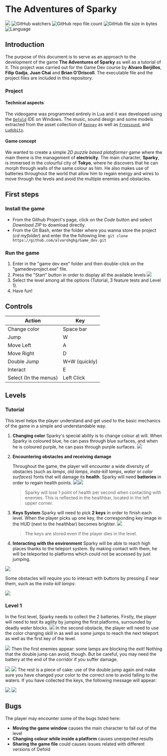 # The Adventures of Sparky
**![](https://lh3.googleusercontent.com/W7LluxbgEnH8S0eYSGWsZX1XEnD2kjVxXPGlSfCF5lSf0nXS_qmZlM46cFxq2SpPdPrpBUDYlU15zBVO5bbWpoHMqcG7xXSrTl7Jm02vPevUfYup6nYgf0bULmmHYJvRaCAz9DaK9wChE71KRG60GB0)**
<img alt="GitHub watchers" src="https://img.shields.io/github/watchers/alvarohghg/Adventures-of-Sparky?style=social">
<img alt="GitHub repo file count" src="https://img.shields.io/github/directory-file-count/alvarohghg/Adventures-of-Sparky">
<img alt="GitHub file size in bytes" src="https://img.shields.io/github/size/alvarohghg/Adventures-of-Sparky/game%20dev%20exe/gamedevproject.exe">
<img alt="Language" src="https://img.shields.io/badge/Language-Lua-green">
## Introduction
The purpose of this document is to serve as an approach to the development of the game **The Adventures of Sparky** as well as a tutorial of it. This project was carried out for the Game Dev course by **Alvaro Berjillos**, **Filip Gadja**, **Juan Chai** and **Brian O'Driscoll**. The executable file and the project files are included in this repository.

### Project
#### Technical aspects
The videogame was programmed entirely in Lua and it was developed using the [`Defold`](https://defold.com/) IDE on Windows.
The music, sound design and some models extracted from the asset collection of [`Kenney`](https://www.kenney.nl/assets) as well as [`Freesound`](Freesound.org), and [`Ludobits`](https://github.com/britzl/ludobits).

#### Game concept
We wanted to create a simple *2D puzzle based plataformer* game where the main theme is the management of **electricity**. The main character, **Sparky**, is immersed in the colourful city of **Tokyo**, where he discovers that he can morph through walls of the same colour as him. He also makes use of batteries throughout the world that allow him to regain energy and wires to move through the levels and avoid the multiple enemies and obstacles.

## First steps
### Install the game

 - From the Github Project's page, click on the *Code* button and select *Download ZIP* to download directly.
 - From the Git Bash, enter the folder where you wanna store the project (*cd myfolder*) and enter the  the following line:
	 ``` git clone https://github.com/alvarohghg/Game_dev.git ```
 
### Run the game
 1. Enter in the "game dev exe" folder and then double-click on the "gamedevproject.exe" file.
 2. Press the "Start" button in order to display all the available levels
 **![](https://lh4.googleusercontent.com/YOaHXFKUOHLX7zRzUPc18x7oU5GMcvuuUeYYcSBWnmlv5csYPbO0dheH4KVIPVh648LWV__4mrNaZgOZdDz3rxZiHRZ3pbpDOqcN_Gxo-9l4PMDqf5DwBcaamF63YBS8VXgCK4ZiSrVj7rJMrKeH9N0)**
 3. Select the level among all the options (Tutorial, 3 feature tests and Level 1).
 4. Have fun!

## Controls
|Action|Key  |
|--|--|
| Change color | Space bar |
| Jump | W |
| Move Left | A |
| Move Right | D |
| Double Jump | W+W (quickly) |
| Interact | E |
| Select (In the menus) | Left Click |

## Levels

### Tutorial
This level helps the player understand and get used to the basic mechanics of the game in a simple and understandable way.

 1. **Changing color**
	 Sparky's special ability is to change colour at will. When Sparky is coloured blue, he can pass through blue surfaces, and when he is coloured purple, he can pass through purple surfaces. 
	 ![](https://lh4.googleusercontent.com/VpRk3PhgBlJMssl2EQk59YWwCKy-gm2KrCswCHoqvbpU3_icAkEvu2_YVtDFQzCT7rLJ4MyvcrsZSLLl4BtgvivHxDv0VfjqYYI57dmjhwPdZ2JvDA1EXLIdijwC9A2scUWmeNTdIni8fcPSQ-RIHq8)
 
 2. **Encountering obstacles and receiving damage**
 
	 Throughout the game, the player will encounter a wide diversity of obstacles (such as *lamps*, *old lamps*, *insta-kill lamps*, *water* or *color surfaces*) fonts that will damage its **health**. Sparky will need **batteries** in order to regain health points. ![](https://lh3.googleusercontent.com/LzqR-icuAwQGxZtq2EO0Fe9sZtJotsvioK9XydejsMsBzSRr11Jo_ccWRBuUdd-z1yRpgKal4O2DnNmlsQSACnE_y7xloGJrUsuZ-6eW1f8cxcXnuwnUU87kgnFbKpaZ7FAhEYlAoeejQC_DvYz3c2M)![](https://lh3.googleusercontent.com/vBqHYoO3iSiU7yd_VPANi8T6nxrtjp0EY7FYmO2-946IakoO-lclpajnpGwXJcnxPfakKC1BHJoCIkF3_q7DvpIomqjBR8PyY5QX62MOt97-Ry2AvCBB_IwSyF9aUVZq7kgbPDwihGE7dvTR10SlVt8)
 

	> Sparky will lose 1 point of health per second when contacting with enemies. This is reflected in the healthbar, located in the left upper corner.

 3. **Keys System**
Sparky will need to pick **2 keys** in order to finish each level. When the player picks up one key, the corresponding key image in the HUD (next to the healthbar) becomes brighter. 
**![](https://lh3.googleusercontent.com/EcuZxENSFXCmT9A87ikSYDlKFDE8hEa6--C4rDiu5j4iIAMVnIAKBqwcI-ob3ZX4WvBHcCNPOo91Uh-8wm4ixzl-De5joDa2lrw6LRiOSll3iVN0KaBhgwz3_ddRvYGdZGQ_jpztZ9jBwqbEQHAeWU8)**
	> The keys are stored even if the player dies in the level.

 4. **Interacting with the environment**
	 Sparky will be able to reach high places thanks to the teleport system. By making contact with them, he will be teleported to platforms which could not be accessed by just jumping.
	 
**![](https://lh6.googleusercontent.com/kJ3k1lnTpiSeEnDq2OVEo41IXQjzYd5NiaJQQcIaeyAolEOSCHbUorU-f1ZqLdRwjteGSoNKHolePl7kXcOHcuRXtHlRAwPU_eXA-AmXFwBad1JJNiK4tZ8dUPvUJHMFbgdnQpaemC1DwmiMqN0I4-U)**

Some obstacles will require you to interact with buttons by pressing *E* near them, such as the *insta-kill lamps*:
	
**![](https://lh4.googleusercontent.com/O0rUtdbyhn_Jb9EHFcRtjEA52St-gsIcbZ1dLkkfkvJ3rzdDE9liVkXTjjC9RBoymeKdNfpoklKKTchAFjv0wsdEBXyvCjv-sY7uPKDMvbLrb8mYCWFGY2sNh8L6bicnNnQRDHQ2c1wb6Y2OJPA0S4E)**

### Level 1
In the first level, Sparky needs to collect the 2 batteries. Firstly, the player will need to test its agility by jumping the first platforms, surrounded by deadly *water* blocks.
**![](https://lh6.googleusercontent.com/lyRkne_YQkfu_Rm_Szp5bqN-4WzBegIt2-fiKBFJkrufEpohy51LiD63igmZBJrGP3guxyOCGB-1COvdUrW5AkQ2cxAm8aSE01LWEEJF-U4Xp4mn4q0WMKcogEIe2XynIW3AfCjhH7kP2-DbasMoUuY)**
In the second obstacle, the player will need to use the color changing skill in as well as some jumps to reach the next teleport as well as the first key of the level.

**![](https://lh5.googleusercontent.com/7uTFtpT_NRzOlXuqRQIBNJQlrdOfgmM_bzczSQfJCr7_K-BgaKdzGChxzTWqKnUFZ_FmSxn5gCyThQMEYe6Duc4rNi5_td5c4Ru3Jy8ns2KaaCGA0xilCUiY6wSBeKg8RropsoPfyfxpbWt_qCLtFhw)**
Then the first enemies appear: some lamps are blocking the exit! Nothing that the double jump can avoid, though. But be careful, you may need the battery at the end of the corridor if you suffer damage.

**![](https://lh5.googleusercontent.com/hhs7tBDG49NQxG0-eigkq6pEzeSBC-gbSQGVteLV57rmjwJRZymrceuQxCjPkBGtDB8m0UK0IxShW52CJ_Ye49RUH1LAMDrCNTcBi8qoRLRq90tbZ9BSpItzoyVWC1V6NaFbHPMlTZwUZ9IdCUIh9uM)**
**![](https://lh3.googleusercontent.com/EifpvTITR_1xeUcr0sltQikMxrgMiLhXhjf4GyyuCRcanfXttXB5tFTlCm80Kab9FsLQtrh_Q2Ajm7nQwCfTDb0fM3BR2JBeQ-3bsC_SLFq1iMwPAQr5TIVDA8SJ-tt-EHxUJmd6AGv0pErp0Uf9cdw)**
The rest is a piece of cake: use of the double jump again and make sure you have changed your color to the correct one to avoid falling to the waters. If you have collected the keys, the following message will appear:

**![](https://lh3.googleusercontent.com/cbYvb843WLeFmdbp8klIcZVdWJB0h2PvKtCngoz_LKsMLDjamVZu7PpuIL8KH4MEm_F0Fx_UK7eCpOCgtsqarsrChe-NhUs1xAlDrDuXSl4B2qkf48r3fLgpUUPEo--GyNQtN0Xgs8Lqr1pE53j3UmY)**
**![](https://lh4.googleusercontent.com/IPhCanq_rn94pdIvgFToamWE4MRoopB3M98bvXESHcmdYLPLQP6PHqnzZQhWDBscwiNpDlc1rDwZGFQ30ktFgsgP5Tx-p05ZXmcdjn_fhxB0O9isJWPYxJjYjcLFCkf3zuXbhLQE3o8iUwdprmMfTH8)**
## Bugs

The player may encounter some of the bugs listed here:

 - **Moving the game window** causes the main character to fall out of the level
 - **Changing colour while inside a platform** causes unexpected results
 - **Sharing the game file** could causes issues related with different versions of Defold
